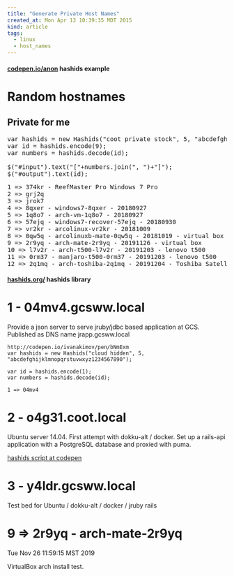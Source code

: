 ```yaml
---
title: "Generate Private Host Names"
created_at: Mon Apr 13 10:39:35 MDT 2015
kind: article
tags:
  - linux
  - host_names
---
```


<h4>
  <a href="https://codepen.io/anon/pen/vqGmBX" target="_blank">codepen.io/anon</a>
  hashids example
</h4>

<h1>Random hostnames</h1>

<h2>Private for me</h2>

<pre>
var hashids = new Hashids("coot private stock", 5, "abcdefghijklmnopqrstuvwxyz1234567890");
var id = hashids.encode(9);
var numbers = hashids.decode(id);

$("#input").text("["+numbers.join(", ")+"]");
$("#output").text(id);
</pre>

<pre>
1 => 374kr - ReefMaster Pro Windows 7 Pro
2 => grj2q
3 => jrok7
4 => 8qxer - windows7-8qxer - 20180927
5 => 1q8o7 - arch-vm-1q8o7 - 20180927
6 => 57ejq - windows7-recover-57ejq - 20180930
7 => vr2kr - arcolinux-vr2kr - 20181009
8 => 0qw5q - arcolinuxb-mate-0qw5q - 20181019 - virtual box
9 => 2r9yq - arch-mate-2r9yq - 20191126 - virtual box
10 => l7v2r - arch-t500-l7v2r - 20191203 - lenovo t500
11 => 0rm37 - manjaro-t500-0rm37 - 20191203 - lenovo t500
12 => 2q1mq - arch-toshiba-2q1mq - 20191204 - Toshiba Satellite
</pre>

<h4>
  <a href="http://hashids.org/" target="_blank">hashids.org/</a>
  hashids library
</h4>

# 1 - 04mv4.gcsww.local

Provide a json server
to serve jruby/jdbc based application
at GCS.
Published as DNS name jrapp.gcsww.local

~~~~~~~~~~~~~~
http://codepen.io/ivanakimov/pen/bNmExm
var hashids = new Hashids("cloud hidden", 5, "abcdefghijklmnopqrstuvwxyz1234567890");

var id = hashids.encode(1);
var numbers = hashids.decode(id);

1 => 04mv4
~~~~~~~~~~~~~~

# 2 - o4g31.coot.local

Ubuntu server 14.04.
First attempt with dokku-alt / docker.
Set up a rails-api application
with a PostgreSQL database
and proxied with puma.

[hashids script at codepen](http://codepen.io/ivanakimov/pen/bNmExm)

# 3 - y4ldr.gcsww.local

Test bed for
Ubuntu / dokku-alt / docker / jruby rails


<h1>9 => 2r9yq - arch-mate-2r9yq</h1>

Tue Nov 26 11:59:15 MST 2019

VirtualBox arch install test.

<!--
html boilerplate fragments
<a href="" target="_blank"></a>
<a name=""></a>
<img src="" width="400px">
<ul>
  <li></li>
  <li><a href="" target="_blank"></a></li>
</ul>
<pre>
</pre>
<p style="margin-bottom: 2em;"></p>
<hr style="border: 0; height: 3px; background: #333; background-image: linear-gradient(to right, #ccc, #333, #ccc);">
<pre><code>
</code></pre>
<math xmlns='http://www.w3.org/1998/Math/MathML' display='block'>
</math>
:-->
